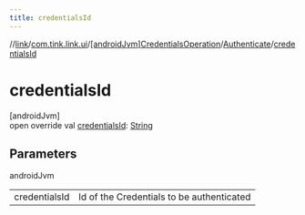```yaml
---
title: credentialsId
---
```

//[link](../../../../index.html)/[com.tink.link.ui](../../index.html)/[[androidJvm]CredentialsOperation](../index.html)/[Authenticate](index.html)/[credentialsId](credentials-id.html)



# credentialsId



[androidJvm]\
open override val [credentialsId](credentials-id.html): [String](https://kotlinlang.org/api/latest/jvm/stdlib/kotlin/-string/index.html)



## Parameters


androidJvm

| | |
|---|---|
| credentialsId | Id of the Credentials to be authenticated |




